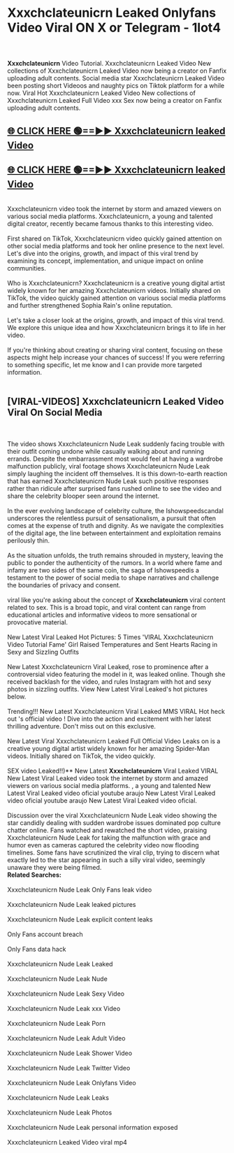 <h1> Xxxchclateunicrn Leaked Onlyfans Video Viral ON X or Telegram - 1lot4 </h1>

# 
<br>
<strong>Xxxchclateunicrn</strong> Video Tutorial. Xxxchclateunicrn Leaked Video New collections of  Xxxchclateunicrn Leaked Video now being a creator on Fanfix uploading adult contents. Social media star Xxxchclateunicrn Leaked Video been posting short Videoos and naughty pics on Tiktok platform for a while now. Viral Hot Xxxchclateunicrn Leaked Video New collections of Xxxchclateunicrn Leaked Full Video xxx Sex now being a creator on Fanfix uploading adult contents.
<br>

## [🌐 CLICK HERE 🟢==►► Xxxchclateunicrn leaked Video ](https://onlyclips.site?title=Xxxchclateunicrn&ref=git)


## [🌐 CLICK HERE 🟢==►► Xxxchclateunicrn leaked Video ](https://onlyclips.site?title=Xxxchclateunicrn&ref=git)

<br>
Xxxchclateunicrn video took the internet by storm and amazed viewers on various social media platforms. Xxxchclateunicrn, a young and talented digital creator, recently became famous thanks to this interesting video.
<br><br>
First shared on TikTok, Xxxchclateunicrn video quickly gained attention on other social media platforms and took her online presence to the next level. Let's dive into the origins, growth, and impact of this viral trend by examining its concept, implementation, and unique impact on online communities.
<br><br>
Who is Xxxchclateunicrn? Xxxchclateunicrn is a creative young digital artist widely known for her amazing Xxxchclateunicrn videos. Initially shared on TikTok, the video quickly gained attention on various social media platforms and further strengthened Sophia Rain's online reputation.
<br><br>
Let's take a closer look at the origins, growth, and impact of this viral trend. We explore this unique idea and how Xxxchclateunicrn brings it to life in her video.
<br><br>
If you're thinking about creating or sharing viral content, focusing on these aspects might help increase your chances of success! If you were referring to something specific, let me know and I can provide more targeted information.
<br><br>
<h2>[VIRAL-VIDEOS] Xxxchclateunicrn Leaked Video Viral On Social Media</h2>
<br><br>
The video shows Xxxchclateunicrn Nude Leak suddenly facing trouble with their outfit coming undone while casually walking about and running errands. Despite the embarrassment most would feel at having a wardrobe malfunction publicly, viral footage shows Xxxchclateunicrn Nude Leak simply laughing the incident off themselves. It is this down-to-earth reaction that has earned Xxxchclateunicrn Nude Leak such positive responses rather than ridicule after surprised fans rushed online to see the video and share the celebrity blooper seen around the internet.
<br><br>
In the ever evolving landscape of celebrity culture, the Ishowspeedscandal underscores the relentless pursuit of sensationalism, a pursuit that often comes at the expense of truth and dignity. As we navigate the complexities of the digital age, the line between entertainment and exploitation remains perilously thin.
<br><br>
As the situation unfolds, the truth remains shrouded in mystery, leaving the public to ponder the authenticity of the rumors. In a world where fame and infamy are two sides of the same coin, the saga of Ishowspeedis a testament to the power of social media to shape narratives and challenge the boundaries of privacy and consent.
<br><br>
viral like you're asking about the concept of <strong>Xxxchclateunicrn</strong> viral content related to sex. This is a broad topic, and viral content can range from educational articles and informative videos to more sensational or provocative material.
<br><br>
New Latest Viral Leaked Hot Pictures: 5 Times 'VIRAL Xxxchclateunicrn Video Tutorial Fame' Girl Raised Temperatures and Sent Hearts Racing in Sexy and Sizzling Outfits
<br><br>
New Latest Xxxchclateunicrn Viral Leaked, rose to prominence after a controversial video featuring the model in it, was leaked online. Though she received backlash for the video, and rules Instagram with hot and sexy photos in sizzling outfits. View New Latest Viral Leaked's hot pictures below.
<br><br>
Trending!!! New Latest Xxxchclateunicrn Viral Leaked MMS VIRAL Hot heck out 's official video ! Dive into the action and excitement with her latest thrilling adventure. Don't miss out on this exclusive.
<br><br>
New Latest Viral Xxxchclateunicrn Leaked Full Official Video Leaks on  is a creative young digital artist widely known for her amazing Spider-Man videos. Initially shared on TikTok, the video quickly.
<br><br>
SEX video Leaked!!)** New Latest <strong>Xxxchclateunicrn</strong> Viral Leaked VIRAL New Latest Viral Leaked video took the internet by storm and amazed viewers on various social media platforms. , a young and talented New Latest Viral Leaked video oficial youtube araujo New Latest Viral Leaked video oficial youtube araujo New Latest Viral Leaked video oficial.
<br><br>
Discussion over the viral Xxxchclateunicrn Nude Leak video showing the star candidly dealing with sudden wardrobe issues dominated pop culture chatter online. Fans watched and rewatched the short video, praising Xxxchclateunicrn Nude Leak for taking the malfunction with grace and humor even as cameras captured the celebrity video now flooding timelines. Some fans have scrutinized the viral clip, trying to discern what exactly led to the star appearing in such a silly viral video, seemingly unaware they were being filmed.
<br>
<strong>Related Searches:</strong>
<br><br>
Xxxchclateunicrn Nude Leak Only Fans leak video
<br><br>
Xxxchclateunicrn Nude Leak leaked pictures
<br><br>
Xxxchclateunicrn Nude Leak explicit content leaks
<br><br>
Only Fans account breach
<br><br>
Only Fans data hack
<br><br>
Xxxchclateunicrn Nude Leak Leaked
<br><br>
Xxxchclateunicrn Nude Leak Nude
<br><br>
Xxxchclateunicrn Nude Leak Sexy Video
<br><br>
Xxxchclateunicrn Nude Leak xxx Video
<br><br>
Xxxchclateunicrn Nude Leak Porn
<br><br>
Xxxchclateunicrn Nude Leak Adult Video
<br><br>
Xxxchclateunicrn Nude Leak Shower Video
<br><br>
Xxxchclateunicrn Nude Leak Twitter Video
<br><br>
Xxxchclateunicrn Nude Leak Onlyfans Video
<br><br>
Xxxchclateunicrn Nude Leak Leaks
<br><br>
Xxxchclateunicrn Nude Leak Photos
<br><br>
Xxxchclateunicrn Nude Leak personal information exposed
<br><br>
Xxxchclateunicrn Leaked Video viral mp4